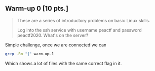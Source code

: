 ## Warm-up 0 \[10 pts.\]

>These are a series of introductory problems on basic Linux skills.
>
>Log into the ssh service with username peactf and password peactf2020. What's on the server?

Simple challenge, once we are connected we can
```sh
grep -Rn "{" warm-up-1
```

Which shows a lot of files with the same correct flag in it.
